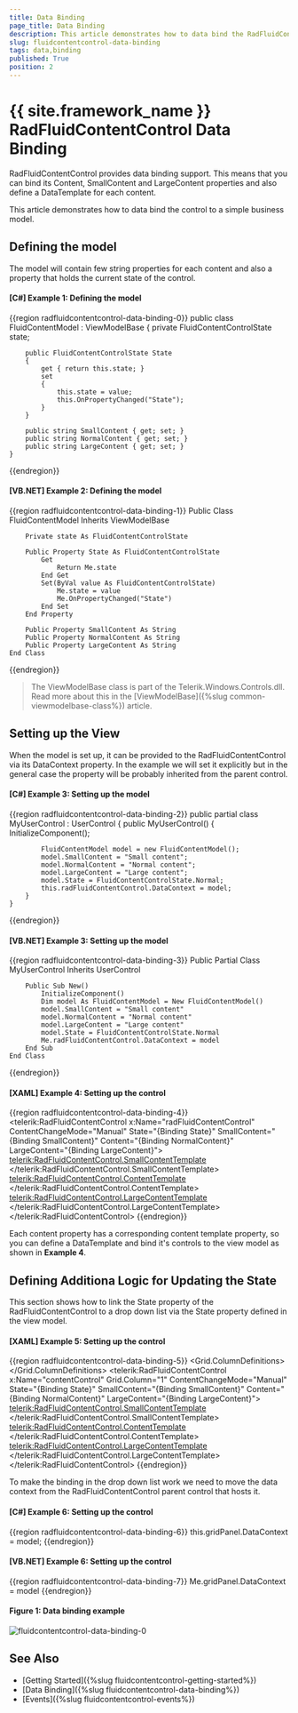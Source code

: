 ```yaml
---
title: Data Binding
page_title: Data Binding
description: This article demonstrates how to data bind the RadFluidContentControl to a simple business model.
slug: fluidcontentcontrol-data-binding
tags: data,binding
published: True
position: 2
---
```


# {{ site.framework_name }} RadFluidContentControl Data Binding

RadFluidContentControl provides data binding support. This means that you can bind its Content, SmallContent and LargeContent properties and also define a DataTemplate for each content.

This article demonstrates how to data bind the control to a simple business model.

## Defining the model

The model will contain few string properties for each content and also a property that holds the current state of the control.

#### __[C#] Example 1: Defining the model__
{{region radfluidcontentcontrol-data-binding-0}}
	public class FluidContentModel : ViewModelBase
    {
        private FluidContentControlState state;        
        
        public FluidContentControlState State
        {
            get { return this.state; }
            set
            {
                this.state = value;
                this.OnPropertyChanged("State");
            }
        }

        public string SmallContent { get; set; }
        public string NormalContent { get; set; }
        public string LargeContent { get; set; }
    }    
{{endregion}}

#### __[VB.NET] Example 2: Defining the model__
{{region radfluidcontentcontrol-data-binding-1}}
	Public Class FluidContentModel
		Inherits ViewModelBase

		Private state As FluidContentControlState

		Public Property State As FluidContentControlState
			Get
				Return Me.state
			End Get
			Set(ByVal value As FluidContentControlState)
				Me.state = value
				Me.OnPropertyChanged("State")
			End Set
		End Property

		Public Property SmallContent As String
		Public Property NormalContent As String
		Public Property LargeContent As String
	End Class    
{{endregion}}

> The ViewModelBase class is part of the Telerik.Windows.Controls.dll. Read more about this in the [ViewModelBase]({%slug common-viewmodelbase-class%}) article.

## Setting up the View

When the model is set up, it can be provided to the RadFluidContentControl via its DataContext property. In the example we will set it explicitly but in the general case the property will be probably inherited from the parent control.

#### __[C#] Example 3: Setting up the model__
{{region radfluidcontentcontrol-data-binding-2}}
	public partial class MyUserControl : UserControl
    {
        public MyUserControl()
        {
            InitializeComponent();

            FluidContentModel model = new FluidContentModel();
            model.SmallContent = "Small content";
            model.NormalContent = "Normal content";
            model.LargeContent = "Large content";
            model.State = FluidContentControlState.Normal;
            this.radFluidContentControl.DataContext = model;            
        }
	}
{{endregion}}

#### __[VB.NET] Example 3: Setting up the model__
{{region radfluidcontentcontrol-data-binding-3}}
	Public Partial Class MyUserControl
		Inherits UserControl

		Public Sub New()
			InitializeComponent()
			Dim model As FluidContentModel = New FluidContentModel()
			model.SmallContent = "Small content"
			model.NormalContent = "Normal content"
			model.LargeContent = "Large content"
			model.State = FluidContentControlState.Normal
			Me.radFluidContentControl.DataContext = model
		End Sub
	End Class
{{endregion}}

#### __[XAML] Example 4: Setting up the control__
{{region radfluidcontentcontrol-data-binding-4}}
	<telerik:RadFluidContentControl x:Name="radFluidContentControl"
									ContentChangeMode="Manual"
									State="{Binding State}"
									SmallContent="{Binding SmallContent}"
									Content="{Binding NormalContent}" 
									LargeContent="{Binding LargeContent}">
		<telerik:RadFluidContentControl.SmallContentTemplate>
			<DataTemplate>
				<Border Background="Bisque">
					<TextBlock Text="{Binding}" VerticalAlignment="Center" TextAlignment="Center" />
				</Border>
			</DataTemplate>
		</telerik:RadFluidContentControl.SmallContentTemplate>
		<telerik:RadFluidContentControl.ContentTemplate>
			<DataTemplate>
				<Border Background="Olive">
					<TextBlock Text="{Binding}" VerticalAlignment="Center" TextAlignment="Center" />
				</Border>
			</DataTemplate>
		</telerik:RadFluidContentControl.ContentTemplate>
		<telerik:RadFluidContentControl.LargeContentTemplate>
			<DataTemplate>
				<Border Background="LightGoldenrodYellow">
					<TextBlock Text="{Binding}" VerticalAlignment="Center" TextAlignment="Center" />
				</Border>
			</DataTemplate>
		</telerik:RadFluidContentControl.LargeContentTemplate>
	</telerik:RadFluidContentControl>
{{endregion}}

Each content property has a corresponding content template property, so you can define a DataTemplate and bind it's controls to the view model as shown in __Example 4__. 

## Defining Additiona Logic for Updating the State

This section shows how to link the State property of the RadFluidContentControl to a drop down list via the State property defined in the view model.

#### __[XAML] Example 5: Setting up the control__
{{region radfluidcontentcontrol-data-binding-5}}
	<Grid x:Name="gridPanel">
        <Grid.ColumnDefinitions>
            <ColumnDefinition Width="Auto"/>
            <ColumnDefinition />
        </Grid.ColumnDefinitions>
        <ComboBox SelectedValue="{Binding State, Mode=TwoWay}" SelectedValuePath="Content" 
				  VerticalAlignment="Top" Margin="20 0 20 0">
            <ComboBoxItem Content="{x:Static telerik:FluidContentControlState.Small}" />
            <ComboBoxItem Content="{x:Static telerik:FluidContentControlState.Normal}" />
            <ComboBoxItem Content="{x:Static telerik:FluidContentControlState.Large}" />
        </ComboBox>
        <telerik:RadFluidContentControl x:Name="contentControl"
                                        Grid.Column="1"
                                        ContentChangeMode="Manual"
                                        State="{Binding State}"
                                        SmallContent="{Binding SmallContent}"
                                        Content="{Binding NormalContent}" 
                                        LargeContent="{Binding LargeContent}">
            <telerik:RadFluidContentControl.SmallContentTemplate>
                <DataTemplate>
                    <Border Background="Bisque">
                        <TextBlock Text="{Binding}" VerticalAlignment="Center" TextAlignment="Center" />
                    </Border>
                </DataTemplate>
            </telerik:RadFluidContentControl.SmallContentTemplate>
            <telerik:RadFluidContentControl.ContentTemplate>
                <DataTemplate>
                    <Border Background="Olive">
                        <TextBlock Text="{Binding}" VerticalAlignment="Center" TextAlignment="Center" />
                    </Border>
                </DataTemplate>
            </telerik:RadFluidContentControl.ContentTemplate>
            <telerik:RadFluidContentControl.LargeContentTemplate>
                <DataTemplate>
                    <Border Background="LightGoldenrodYellow">
                        <TextBlock Text="{Binding}" VerticalAlignment="Center" TextAlignment="Center" />
                    </Border>
                </DataTemplate>
            </telerik:RadFluidContentControl.LargeContentTemplate>
        </telerik:RadFluidContentControl>
    </Grid>
{{endregion}}

To make the binding in the drop down list work we need to move the data context from the RadFluidContentControl parent control that hosts it. 

#### __[C#] Example 6: Setting up the control__
{{region radfluidcontentcontrol-data-binding-6}}
	this.gridPanel.DataContext = model;
{{endregion}}

#### __[VB.NET] Example 6: Setting up the control__
{{region radfluidcontentcontrol-data-binding-7}}
	Me.gridPanel.DataContext = model
{{endregion}}

#### Figure 1: Data binding example
![fluidcontentcontrol-data-binding-0](images/fluidcontentcontrol-data-binding-0.png)

## See Also
* [Getting Started]({%slug fluidcontentcontrol-getting-started%})
* [Data Binding]({%slug fluidcontentcontrol-data-binding%})
* [Events]({%slug fluidcontentcontrol-events%})

